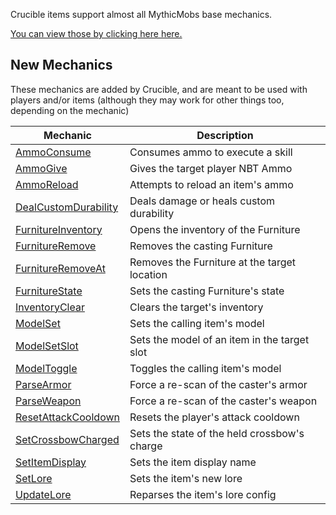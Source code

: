 Crucible items support almost all MythicMobs base mechanics.

[You can view those by clicking here here.](https://git.lumine.io/mythiccraft/MythicMobs/-/wikis/Skills/Mechanics/)

New Mechanics
-------------

These mechanics are added by Crucible, and are meant to be used with players and/or items (although they may work for other things too, depending on the mechanic)

| Mechanic                                                | Description                                  |
|---------------------------------------------------------|----------------------------------------------|
| [AmmoConsume](Skills/Mechanics/AmmoConsume)             | Consumes ammo to execute a skill             |
| [AmmoGive](Skills/Mechanics/AmmoGive)                   | Gives the target player NBT Ammo             |
| [AmmoReload](Skills/Mechanics/AmmoReload)               | Attempts to reload an item's ammo            |
| [DealCustomDurability](/Skills/Mechanics/DealCustomDurability)| Deals damage or heals custom durability|
| [FurnitureInventory](/Skills/Mechanics/furnitureinventory)| Opens the inventory of the Furniture       |
| [FurnitureRemove](Skills/Mechanics/furnitureremove)     | Removes the casting Furniture                |
| [FurnitureRemoveAt](Skills/Mechanics/furnitureremoveat) | Removes the Furniture at the target location |
| [FurnitureState](/Skills/Mechanics/furniturestate)      | Sets the casting Furniture's state           |
| [InventoryClear](/Skills/Mechanics/InventoryClear)      | Clears the target's inventory                |                                            
| [ModelSet](Skills/Mechanics/ModelSet)                   | Sets the calling item's model                |
| [ModelSetSlot](Skills/Mechanics/ModelSetSlot)           | Sets the model of an item in the target slot |
| [ModelToggle](Skills/Mechanics/ModelToggle)             | Toggles the calling item's model             |
| [ParseArmor](Skills/Mechanics/ParseArmor)               | Force a re-scan of the caster's armor        |
| [ParseWeapon](Skills/Mechanics/ParseWeapon)             | Force a re-scan of the caster's weapon       |
| [ResetAttackCooldown](Skills/Mechanics/ResetAttackCooldown) | Resets the player's attack cooldown      |
| [SetCrossbowCharged](Skills/Mechanics/SetCrossbowCharged)|Sets the state of the held crossbow's charge |
| [SetItemDisplay](/Skills/Mechanics/SetItemDisplay)      | Sets the item display name                   |
| [SetLore](/Skills/Mechanics/SetLore)                    | Sets the item's new lore                     |
| [UpdateLore](/Skills/Mechanics/UpdateLore)              | Reparses the item's lore config              |